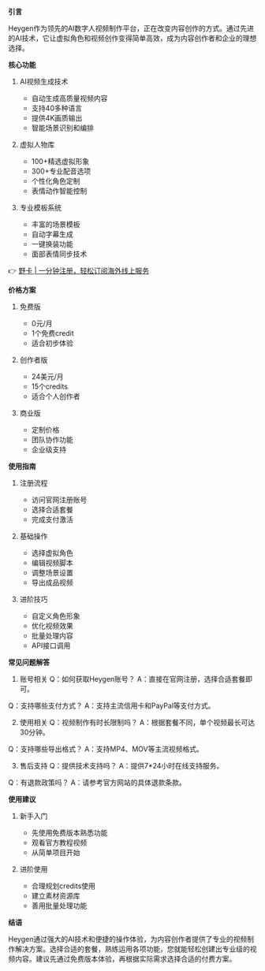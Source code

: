 **引言**

Heygen作为领先的AI数字人视频制作平台，正在改变内容创作的方式。通过先进的AI技术，它让虚拟角色和视频创作变得简单高效，成为内容创作者和企业的理想选择。

**核心功能**

1. AI视频生成技术
   - 自动生成高质量视频内容
   - 支持40多种语言
   - 提供4K画质输出
   - 智能场景识别和编排

2. 虚拟人物库
   - 100+精选虚拟形象
   - 300+专业配音选项
   - 个性化角色定制
   - 表情动作智能控制

3. 专业模板系统
   - 丰富的场景模板
   - 自动字幕生成
   - 一键换装功能
   - 面部表情同步技术

👉 [野卡 | 一分钟注册，轻松订阅海外线上服务](https://bit.ly/bewildcard)

**价格方案**

1. 免费版
   - 0元/月
   - 1个免费credit
   - 适合初步体验

2. 创作者版
   - 24美元/月
   - 15个credits
   - 适合个人创作者

3. 商业版
   - 定制价格
   - 团队协作功能
   - 企业级支持

**使用指南**

1. 注册流程
   - 访问官网注册账号
   - 选择合适套餐
   - 完成支付激活

2. 基础操作
   - 选择虚拟角色
   - 编辑视频脚本
   - 调整场景设置
   - 导出成品视频

3. 进阶技巧
   - 自定义角色形象
   - 优化视频效果
   - 批量处理内容
   - API接口调用

**常见问题解答**

1. 账号相关
Q：如何获取Heygen账号？
A：直接在官网注册，选择合适套餐即可。

Q：支持哪些支付方式？
A：支持主流信用卡和PayPal等支付方式。

2. 使用相关
Q：视频制作有时长限制吗？
A：根据套餐不同，单个视频最长可达30分钟。

Q：支持哪些导出格式？
A：支持MP4、MOV等主流视频格式。

3. 售后支持
Q：提供技术支持吗？
A：提供7*24小时在线支持服务。

Q：有退款政策吗？
A：请参考官方网站的具体退款条款。

**使用建议**

1. 新手入门
   - 先使用免费版本熟悉功能
   - 观看官方教程视频
   - 从简单项目开始

2. 进阶使用
   - 合理规划credits使用
   - 建立素材资源库
   - 善用批量处理功能

**结语**

Heygen通过强大的AI技术和便捷的操作体验，为内容创作者提供了专业的视频制作解决方案。选择合适的套餐，熟练运用各项功能，您就能轻松创建出专业级的视频内容。建议先通过免费版本体验，再根据实际需求选择合适的付费方案。